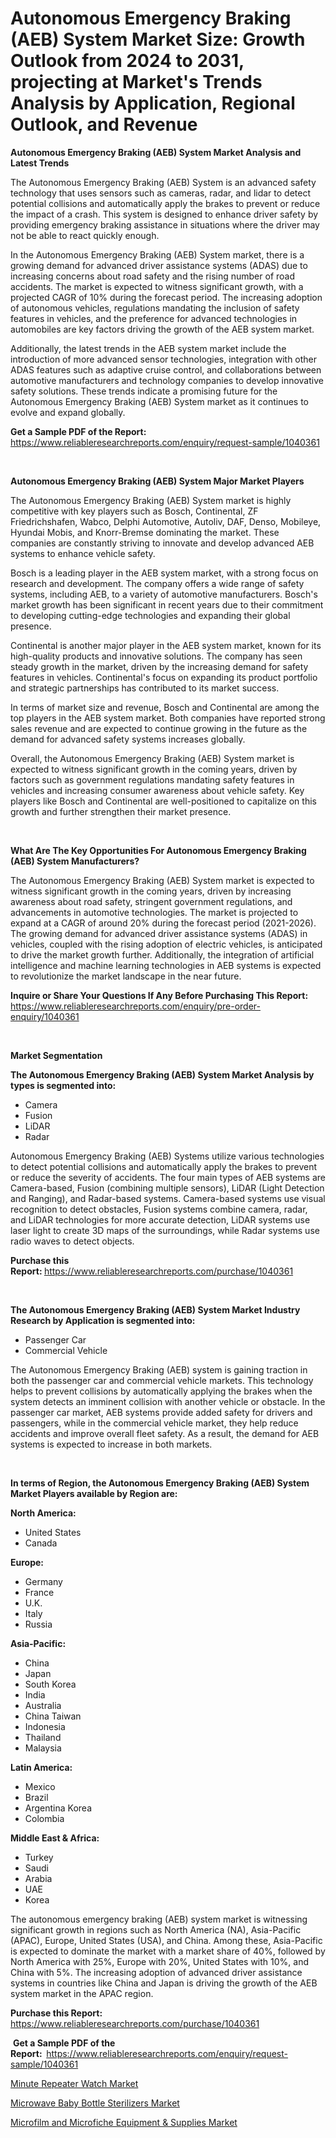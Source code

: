 <p><h1>Autonomous Emergency Braking (AEB) System Market Size: Growth Outlook from 2024 to 2031, projecting at Market's Trends Analysis by Application, Regional Outlook, and Revenue</h1></p><p><strong>Autonomous Emergency Braking (AEB) System Market Analysis and Latest Trends</strong></p>
<p><p>The Autonomous Emergency Braking (AEB) System is an advanced safety technology that uses sensors such as cameras, radar, and lidar to detect potential collisions and automatically apply the brakes to prevent or reduce the impact of a crash. This system is designed to enhance driver safety by providing emergency braking assistance in situations where the driver may not be able to react quickly enough.</p><p>In the Autonomous Emergency Braking (AEB) System market, there is a growing demand for advanced driver assistance systems (ADAS) due to increasing concerns about road safety and the rising number of road accidents. The market is expected to witness significant growth, with a projected CAGR of 10% during the forecast period. The increasing adoption of autonomous vehicles, regulations mandating the inclusion of safety features in vehicles, and the preference for advanced technologies in automobiles are key factors driving the growth of the AEB system market.</p><p>Additionally, the latest trends in the AEB system market include the introduction of more advanced sensor technologies, integration with other ADAS features such as adaptive cruise control, and collaborations between automotive manufacturers and technology companies to develop innovative safety solutions. These trends indicate a promising future for the Autonomous Emergency Braking (AEB) System market as it continues to evolve and expand globally.</p></p>
<p><strong>Get a Sample PDF of the Report:&nbsp;</strong> <a href="https://www.reliableresearchreports.com/enquiry/request-sample/1040361">https://www.reliableresearchreports.com/enquiry/request-sample/1040361</a></p>
<p>&nbsp;</p>
<p><strong>Autonomous Emergency Braking (AEB) System Major Market Players</strong></p>
<p><p>The Autonomous Emergency Braking (AEB) System market is highly competitive with key players such as Bosch, Continental, ZF Friedrichshafen, Wabco, Delphi Automotive, Autoliv, DAF, Denso, Mobileye, Hyundai Mobis, and Knorr-Bremse dominating the market. These companies are constantly striving to innovate and develop advanced AEB systems to enhance vehicle safety.</p><p>Bosch is a leading player in the AEB system market, with a strong focus on research and development. The company offers a wide range of safety systems, including AEB, to a variety of automotive manufacturers. Bosch's market growth has been significant in recent years due to their commitment to developing cutting-edge technologies and expanding their global presence.</p><p>Continental is another major player in the AEB system market, known for its high-quality products and innovative solutions. The company has seen steady growth in the market, driven by the increasing demand for safety features in vehicles. Continental's focus on expanding its product portfolio and strategic partnerships has contributed to its market success.</p><p>In terms of market size and revenue, Bosch and Continental are among the top players in the AEB system market. Both companies have reported strong sales revenue and are expected to continue growing in the future as the demand for advanced safety systems increases globally.</p><p>Overall, the Autonomous Emergency Braking (AEB) System market is expected to witness significant growth in the coming years, driven by factors such as government regulations mandating safety features in vehicles and increasing consumer awareness about vehicle safety. Key players like Bosch and Continental are well-positioned to capitalize on this growth and further strengthen their market presence.</p></p>
<p>&nbsp;</p>
<p><strong>What Are The Key Opportunities For Autonomous Emergency Braking (AEB) System Manufacturers?</strong></p>
<p><p>The Autonomous Emergency Braking (AEB) System market is expected to witness significant growth in the coming years, driven by increasing awareness about road safety, stringent government regulations, and advancements in automotive technologies. The market is projected to expand at a CAGR of around 20% during the forecast period (2021-2026). The growing demand for advanced driver assistance systems (ADAS) in vehicles, coupled with the rising adoption of electric vehicles, is anticipated to drive the market growth further. Additionally, the integration of artificial intelligence and machine learning technologies in AEB systems is expected to revolutionize the market landscape in the near future.</p></p>
<p><strong>Inquire or Share Your Questions If Any Before Purchasing This Report:</strong> <a href="https://www.reliableresearchreports.com/enquiry/pre-order-enquiry/1040361">https://www.reliableresearchreports.com/enquiry/pre-order-enquiry/1040361</a></p>
<p>&nbsp;</p>
<p><strong>Market Segmentation</strong></p>
<p><strong>The Autonomous Emergency Braking (AEB) System Market Analysis by types is segmented into:</strong></p>
<p><ul><li>Camera</li><li>Fusion</li><li>LiDAR</li><li>Radar</li></ul></p>
<p><p>Autonomous Emergency Braking (AEB) Systems utilize various technologies to detect potential collisions and automatically apply the brakes to prevent or reduce the severity of accidents. The four main types of AEB systems are Camera-based, Fusion (combining multiple sensors), LiDAR (Light Detection and Ranging), and Radar-based systems. Camera-based systems use visual recognition to detect obstacles, Fusion systems combine camera, radar, and LiDAR technologies for more accurate detection, LiDAR systems use laser light to create 3D maps of the surroundings, while Radar systems use radio waves to detect objects.</p></p>
<p><strong>Purchase this Report:&nbsp;</strong><a href="https://www.reliableresearchreports.com/purchase/1040361">https://www.reliableresearchreports.com/purchase/1040361</a></p>
<p>&nbsp;</p>
<p><strong>The Autonomous Emergency Braking (AEB) System Market Industry Research by Application is segmented into:</strong></p>
<p><ul><li>Passenger Car</li><li>Commercial Vehicle</li></ul></p>
<p><p>The Autonomous Emergency Braking (AEB) system is gaining traction in both the passenger car and commercial vehicle markets. This technology helps to prevent collisions by automatically applying the brakes when the system detects an imminent collision with another vehicle or obstacle. In the passenger car market, AEB systems provide added safety for drivers and passengers, while in the commercial vehicle market, they help reduce accidents and improve overall fleet safety. As a result, the demand for AEB systems is expected to increase in both markets.</p></p>
<p>&nbsp;</p>
<p><strong>In terms of Region, the Autonomous Emergency Braking (AEB) System Market Players available by Region are:</strong></p>
<p>
    <p> <strong> North America: </strong>
        <ul>
            <li>United States</li>
            <li>Canada</li>
        </ul>
        </p> 
    <p> <strong> Europe: </strong>
        <ul>
            <li>Germany</li>
            <li>France</li>
            <li>U.K.</li>
            <li>Italy</li>
            <li>Russia</li>
        </ul>
        </p> 
    <p> <strong> Asia-Pacific: </strong>
        <ul>
            <li>China</li>
            <li>Japan</li>
            <li>South Korea</li>
            <li>India</li>
            <li>Australia</li>
            <li>China Taiwan</li>
            <li>Indonesia</li>
            <li>Thailand</li>
            <li>Malaysia</li>
        </ul>
        </p> 
    <p> <strong> Latin America: </strong>
        <ul>
            <li>Mexico</li>
            <li>Brazil</li>
            <li>Argentina Korea</li>
            <li>Colombia</li>
        </ul>
        </p> 
    <p> <strong> Middle East & Africa: </strong>
        <ul>
            <li>Turkey</li>
            <li>Saudi</li>
            <li>Arabia</li>
            <li>UAE</li>
            <li>Korea</li>
        </ul>
    </p>
    </p>
<p><p>The autonomous emergency braking (AEB) system market is witnessing significant growth in regions such as North America (NA), Asia-Pacific (APAC), Europe, United States (USA), and China. Among these, Asia-Pacific is expected to dominate the market with a market share of 40%, followed by North America with 25%, Europe with 20%, United States with 10%, and China with 5%. The increasing adoption of advanced driver assistance systems in countries like China and Japan is driving the growth of the AEB system market in the APAC region.</p></p>
<p><strong>Purchase this Report: </strong><a href="https://www.reliableresearchreports.com/purchase/1040361">https://www.reliableresearchreports.com/purchase/1040361</a></p>
<p>&nbsp;<strong>Get a Sample PDF of the Report:&nbsp;&nbsp;</strong><a href="https://www.reliableresearchreports.com/enquiry/request-sample/1040361">https://www.reliableresearchreports.com/enquiry/request-sample/1040361</a></p>
<p><strong></strong></p>
<p><p><a href="https://view.publitas.com/reportprime-1/decoding-the-minute-repeater-watch-market-a-deep-dive-into-the-latest-market-trends-market-segmentation-and-competitive-analysis/">Minute Repeater Watch Market</a></p><p><a href="https://view.publitas.com/reportprime-1/microwave-baby-bottle-sterilizers-market-insights-market-players-and-forecast-till-2030/">Microwave Baby Bottle Sterilizers Market</a></p><p><a href="https://view.publitas.com/reportprime-1/microfilm-and-microfiche-equipment-supplies-market-size-market-share-and-global-market-analysis-report-2023-2030/">Microfilm and Microfiche Equipment & Supplies Market</a></p></p>